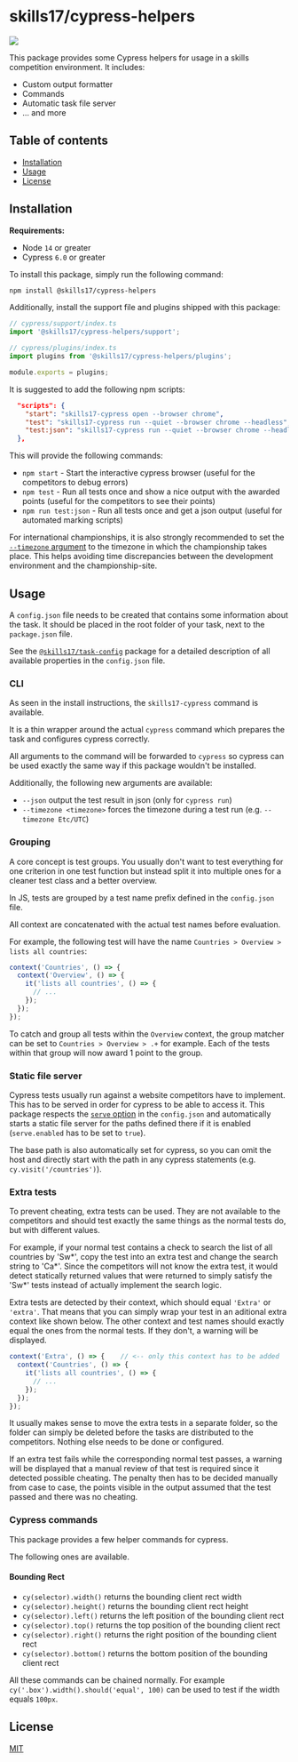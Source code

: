 # skills17/cypress-helpers

<img src="https://cyrilwanner.github.io/packages/skills17/cypress-helpers/assets/output-preview.png" align="center">

This package provides some Cypress helpers for usage in a skills competition environment. It includes:
- Custom output formatter
- Commands
- Automatic task file server
- ... and more

## Table of contents

- [Installation](#installation)
- [Usage](#usage)
- [License](#license)

## Installation

**Requirements:**
- Node `14` or greater
- Cypress `6.0` or greater

To install this package, simply run the following command:

```bash
npm install @skills17/cypress-helpers
```

Additionally, install the support file and plugins shipped with this package:

```typescript
// cypress/support/index.ts
import '@skills17/cypress-helpers/support';
```

```typescript
// cypress/plugins/index.ts
import plugins from '@skills17/cypress-helpers/plugins';

module.exports = plugins;
```

It is suggested to add the following npm scripts:

```json
  "scripts": {
    "start": "skills17-cypress open --browser chrome",
    "test": "skills17-cypress run --quiet --browser chrome --headless",
    "test:json": "skills17-cypress run --quiet --browser chrome --headless --json"
  },
```

This will provide the following commands:
- `npm start` - Start the interactive cypress browser (useful for the competitors to debug errors)
- `npm test` - Run all tests once and show a nice output with the awarded points (useful for the competitors to see their points)
- `npm run test:json` - Run all tests once and get a json output (useful for automated marking scripts)

For international championships, it is also strongly recommended to set the [`--timezone` argument](#cli) to the timezone in which the championship takes place.
This helps avoiding time discrepancies between the development environment and the championship-site.

## Usage

A `config.json` file needs to be created that contains some information about the task. It should be placed in the root folder of your task, next to the `package.json` file.

See the [`@skills17/task-config`](https://github.com/skills17/task-config#configuration) package for a detailed description of all available properties in the `config.json` file.

### CLI

As seen in the install instructions, the `skills17-cypress` command is available.

It is a thin wrapper around the actual `cypress` command which prepares the task and configures cypress correctly.

All arguments to the command will be forwarded to `cypress` so cypress can be used exactly the same way if this package wouldn't be installed.

Additionally, the following new arguments are available:
- `--json` output the test result in json (only for `cypress run`)
- `--timezone <timezone>` forces the timezone during a test run (e.g. `--timezone Etc/UTC`)

### Grouping

A core concept is test groups. You usually don't want to test everything for one criterion in one test function but instead split it into multiple ones for a cleaner test class and a better overview.

In JS, tests are grouped by a test name prefix defined in the `config.json` file.

All context are concatenated with the actual test names before evaluation.

For example, the following test will have the name `Countries > Overview > lists all countries`:

```typescript
context('Countries', () => {
  context('Overview', () => {
    it('lists all countries', () => {
      // ...
    });
  });
});
```

To catch and group all tests within the `Overview` context, the group matcher can be set to `Countries > Overview > .+` for example. Each of the tests within that group will now award 1 point to the group.

### Static file server

Cypress tests usually run against a website competitors have to implement.
This has to be served in order for cypress to be able to access it.
This package respects the [`serve` option](https://github.com/skills17/task-config#serve-serve) in the `config.json` and automatically starts a static file server for the paths defined there if it is enabled (`serve.enabled` has to be set to `true`).

The base path is also automatically set for cypress, so you can omit the host and directly start with the path in any cypress statements (e.g. `cy.visit('/countries')`).

### Extra tests

To prevent cheating, extra tests can be used.
They are not available to the competitors and should test exactly the same things as the normal tests do, but with different values.

For example, if your normal test contains a check to search the list of all countries by 'Sw*', copy the test into an extra test and change the search string to 'Ca*'.
Since the competitors will not know the extra test, it would detect statically returned values that were returned to simply satisfy the 'Sw*' tests instead of actually implement the search logic.

Extra tests are detected by their context, which should equal `'Extra'` or `'extra'`. That means that you can simply wrap your test in an aditional extra context like shown below. The other context and test names should exactly equal the ones from the normal tests. If they don't, a warning will be displayed.

```typescript
context('Extra', () => {    // <-- only this context has to be added
  context('Countries', () => {
    it('lists all countries', () => {
      // ...
    });
  });
});
```

It usually makes sense to move the extra tests in a separate folder, so the folder can simply be deleted before the tasks are distributed to the competitors.
Nothing else needs to be done or configured.

If an extra test fails while the corresponding normal test passes, a warning will be displayed that a manual review of that test is required since it detected possible cheating.
The penalty then has to be decided manually from case to case, the points visible in the output assumed that the test passed and there was no cheating.

### Cypress commands

This package provides a few helper commands for cypress.

The following ones are available.

#### Bounding Rect

- `cy(selector).width()` returns the bounding client rect width
- `cy(selector).height()` returns the bounding client rect height
- `cy(selector).left()` returns the left position of the bounding client rect
- `cy(selector).top()` returns the top position of the bounding client rect
- `cy(selector).right()` returns the right position of the bounding client rect
- `cy(selector).bottom()` returns the bottom position of the bounding client rect

All these commands can be chained normally.
For example `cy('.box').width().should('equal', 100)` can be used to test if the width equals `100px`.

## License

[MIT](https://github.com/skills17/cypress-helpers/blob/master/LICENSE)
